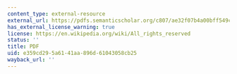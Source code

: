 ```yaml
---
content_type: external-resource
external_url: https://pdfs.semanticscholar.org/c807/ae32f07b4a00bff549c940529816ef8cb188.pdf
has_external_license_warning: true
license: https://en.wikipedia.org/wiki/All_rights_reserved
status: ''
title: PDF
uid: e359cd29-5a61-41aa-896d-61043058cb25
wayback_url: ''
---
```

